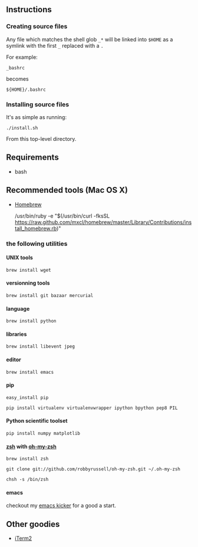 ## Instructions
### Creating source files
Any file which matches the shell glob `_*` will be linked into `$HOME` as a symlink with the first `_`  replaced with a `.`

For example:

    _bashrc

becomes

    ${HOME}/.bashrc

### Installing source files
It's as simple as running:

    ./install.sh

From this top-level directory.

## Requirements

* bash

## Recommended tools (Mac OS X)

* [Homebrew](http://mxcl.github.com/homebrew/)

    /usr/bin/ruby -e "$(/usr/bin/curl -fksSL https://raw.github.com/mxcl/homebrew/master/Library/Contributions/install_homebrew.rb)"

### the following utilities

#### UNIX tools

    brew install wget 

#### versionning tools

    brew install git bazaar mercurial

#### language

    brew install python

#### libraries

    brew install libevent jpeg

#### editor

    brew install emacs

#### pip 

    easy_install pip

    pip install virtualenv virtualenvwrapper ipython bpython pep8 PIL

#### Python scientific toolset

    pip install numpy matplotlib

#### [zsh](http://www.zsh.org/) with [oh-my-zsh](https://github.com/robbyrussell/oh-my-zsh)
     
    brew install zsh

    git clone git://github.com/robbyrussell/oh-my-zsh.git ~/.oh-my-zsh

    chsh -s /bin/zsh

#### emacs

checkout my [emacs kicker](https://github.com/sebastibe/emacs-kicker)
for a good a start.

## Other goodies

* [iTerm2](www.iterm2.com)
